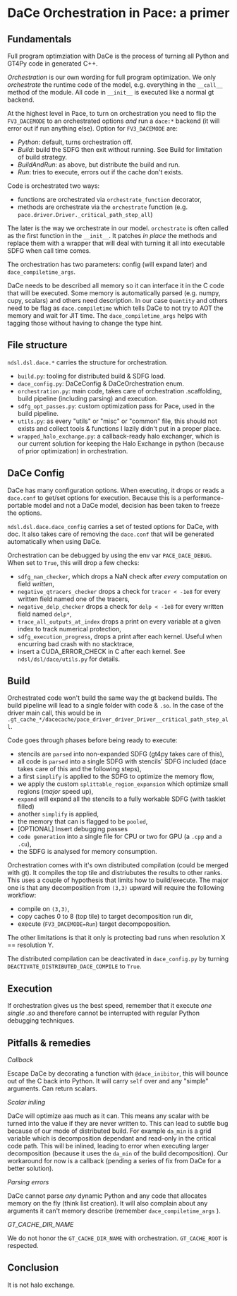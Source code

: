 DaCe Orchestration in Pace: a primer
====================================

Fundamentals
------------

Full program optimziation with DaCe is the process of turning all Python and GT4Py code in generated C++.

_Orchestration_ is our own wording for full program optimization. We only _orchestrate_ the runtime code of the model, e.g. everything in the `__call__` method of the module. All code in `__init__` is executed like a normal gt backend.

At the highest level in Pace, to turn on orchestration you need to flip the `FV3_DACEMODE` to an orchestrated options _and_ run a `dace:*` backend (it will error out if run anything else). Option for `FV3_DACEMODE` are:

- _Python_: default, turns orchestration off.
- _Build_: build the SDFG then exit without running. See Build for limitation of build strategy.
- _BuildAndRun_: as above, but distribute the build and run.
- _Run_: tries to execute, errors out if the cache don't exists.

Code is orchestrated two ways:

- functions are orchestrated via `orchestrate_function` decorator,
- methods are orchestrate via the `orchestrate` function (e.g. `pace.driver.Driver._critical_path_step_all`)

The later is the way we orchestrate in our model. `orchestrate` is often called as the first function in the `__init__`. It patches _in place_ the methods and replace them with a wrapper that will deal with turning it all into executable SDFG when call time comes.

The orchestration has two parameters: config (will expand later) and `dace_compiletime_args`.

DaCe needs to be described all memory so it can interface it in the C code that will be executed. Some memory is automatically parsed (e.g. numpy, cupy, scalars) and others need description. In our case `Quantity` and others need to be flag as `dace.compiletime` which tells DaCe to not try to AOT the memory and wait for JIT time. The `dace_compiletime_args` helps with tagging those without having to change the type hint.

File structure
--------------

`ndsl.dsl.dace.*` carries the structure for orchestration.

- `build.py`: tooling for distributed build & SDFG load.
- `dace_config.py`: DaCeConfig & DaCeOrchestration enum.
- `orchestration.py`: main code, takes care of orchestration .scaffolding, build pipeline (including parsing) and execution.
- `sdfg_opt_passes.py`: custom optimization pass for Pace, used in the build pipeline.
- `utils.py`: as every "utils" or "misc" or "common" file, this should not exists and collect tools & functions I lazily didn't put in a proper place.
- `wrapped_halo_exchange.py`: a callback-ready halo exchanger, which is our current solution for keeping the Halo Exchange in python (because of prior optimization) in orchestration.

DaCe Config
-----------

DaCe has many configuration options. When executing, it drops or reads a `dace.conf` to get/set options for execution. Because this is a performance-portable model and not a DaCe model, decision has been taken to freeze the options.

`ndsl.dsl.dace.dace_config` carries a set of tested options for DaCe, with doc. It also takes care of removing the `dace.conf` that will be generated automatically when using DaCe.

Orchestration can be debugged by using the env var `PACE_DACE_DEBUG`.
When set to `True`, this will drop a few checks:

- `sdfg_nan_checker`, which drops a NaN check after _every_ computation on field _written_,
- `negative_qtracers_checker` drops a check for `tracer < -1e8` for every written field named one of the tracers,
- `negative_delp_checker` drops a check for `delp < -1e8` for every written field named `delp*`,
- `trace_all_outputs_at_index` drops a print on every variable at a given index to track numerical protection,
- `sdfg_execution_progress`, drops a print after each kernel. Useful when encurring bad crash with no stacktrace,
- insert a CUDA_ERROR_CHECK in C after each kernel.
See `ndsl/dsl/dace/utils.py` for details.

Build
-----

Orchestrated code won't build the same way the gt backend builds. The build pipeline will lead to a single folder with code & `.so`. In the case of the driver main call, this would be in `.gt_cache_*/dacecache/pace_driver_driver_Driver__critical_path_step_all`.

Code goes through phases before being ready to execute:

- stencils are `parsed` into non-expanded SDFG (gt4py takes care of this),
- all code is `parsed` into a single SDFG with stencils' SDFG included (dace takes care of this and the following steps),
- a first `simplify` is applied to the SDFG to optimize the memory flow,
- we apply the custom `splittable_region_expansion` which optimize small regions (_major_ speed up),
- `expand` will expand all the stencils to a fully workable SDFG (with tasklet filled)
- another `simplify` is applied,
- the memory that can is flagged to be `pooled`,
- [OPTIONAL] Insert debugging passes
- `code generation` into a single file for CPU or two for GPU (a `.cpp` and a `.cu`),
- the SDFG is analysed for memory consumption.

Orchestration comes with it's own distributed compilation (could be merged with gt). It compiles the top tile and distriubutes the results to other ranks. This uses a couple of hypothesis that limits how to build/execute. The major one is that any decomposition from `(3,3)` upward will require the following workflow:

- compile on `(3,3)`,
- copy caches 0 to 8 (top tile) to target decomposition run dir,
- execute (`FV3_DACEMODE=Run`) target decompoposition.

The other limitations is that it only is protecting bad runs when resolution X == resolution Y.

The distributed compilation can be deactivated in `dace_config.py` by turning `DEACTIVATE_DISTRIBUTED_DACE_COMPILE` to `True`.

Execution
---------

If orchestration gives us the best speed, remember that it execute _one single .so_ and therefore cannot be interrupted with regular Python debugging techniques.

Pitfalls & remedies
-------------------

_Callback_

Escape DaCe by decorating a function with `@dace_inibitor`, this will bounce out of the C back into Python. It will carry `self` over and any "simple" arguments. Can return scalars.

_Scalar iniling_

DaCe will optimize aas much as it can. This means any scalar with be turned into the value if they are never written to. This can lead to subtle bug because of our mode of distributed build. For example `da_min` is a grid variable which is decomposition dependant and read-only in the critical code path. This will be inlined, leading to error when executing larger decomposition (because it uses the `da_min` of the build decomposition). Our workaround for now is a callback (pending a series of fix from DaCe for a better solution).

_Parsing errors_

DaCe cannot parse _any_ dynamic Python and any code that allocates memory on the fly (think list creation). It will also complain about any arguments it can't memory describe (remember `dace_compiletime_args` ).

_GT_CACHE_DIR_NAME_

We do not honor the `GT_CACHE_DIR_NAME` with orchestration. `GT_CACHE_ROOT` is respected.

Conclusion
----------

It is not halo exchange.
